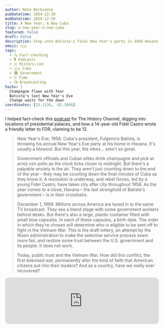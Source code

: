 ```yaml
---
author: Nate Barksdale
pubDatetime: 2024-12-30
modDatetime: 2024-12-30
title: A New Year, A New Cuba
slug: a-new-year-a-new-cuba
featured: False
draft: False
description: Step into Batista's final New Year's party in 1958 Havana. Feel the anxiety as revolution brews and a new Cuba is about to dawn.
emoji: 🇨🇺
tags:
  - 🔍 Fact-checking
  - 🎙️ Podcasts
  - 🇭 History.com
  - 🇨🇺 Cuba
  - 🏛️ Government
  - ⏰ Time
  - 📺 Broadcasting
haiku: |
  Champagne flows with fear
  Batista's last New Year's Eve
  Change waits for the dawn
coordinates: [23.1136, -82.3666]
---
```


I helped fact-check this [podcast](https://open.spotify.com/episode/6ZzBuIouWfndjG76SjsQer?si=XYsiL-UkTVuINSjnPz4zZw) for The History Channel, digging into locations of presidential palaces, and how a 14-year-old Fidel Castro wrote a friendly letter to FDR, claiming to be 12.

> New Year's Eve, 1958. Cuba's president, Fulgencio Batista, is throwing his annual New Year's Eve party at his home in Havana. It's usually a blowout. But this year, the vibes... aren't so great.
>
> Government officials and Cuban elites drink champagne and pick at arroz con pollo as the clock ticks closer to midnight. But there's a palpable anxiety in the air. They aren't just counting down to the end of the year - they may be counting down the final minutes of Cuba as they know it. A revolution is underway, and rebel forces, led by a young Fidel Castro, have taken city after city throughout 1958. As the year comes to a close, Havana – the last stronghold of Batista's government – is in their crosshairs.
>
> December 1, 1969. Millions across America are tuned in to the same TV broadcast. They see a bland stage with some government workers behind desks. But there's also a large, plastic container filled with small blue capsules. In each of these capsules, a birth date. The order in which they're chosen will determine who is eligible to be sent off to fight in the Vietnam War. This is the draft lottery, an attempt by the Nixon administration to make the selective service process seem more fair, and restore some trust between the U.S. government and its people. It does not work.
>
> Today, public trust and the Vietnam War. How did this conflict, the first televised war, permanently alter the kind of faith that American citizens put into their leaders? And as a country, have we really ever recovered?

<iframe style="border-radius:12px" src="https://open.spotify.com/embed/episode/6ZzBuIouWfndjG76SjsQer?utm_source=generator" width="100%" height="152" frameBorder="0" allowfullscreen="" allow="autoplay; clipboard-write; encrypted-media; fullscreen; picture-in-picture" loading="lazy"></iframe>

